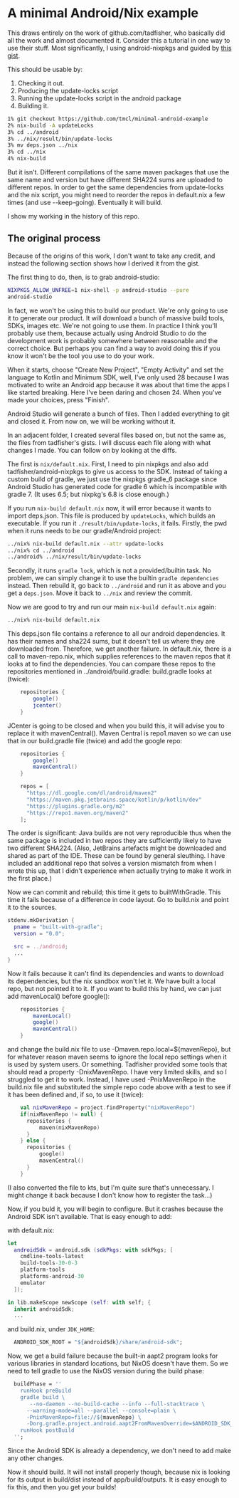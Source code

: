 A minimal Android/Nix example
=============================

This draws entirely on the work of github.com/tadfisher, who basically did
all the work and almost documented it. Consider this a tutorial in one way
to use their stuff. Most significantly, I using android-nixpkgs and guided
by [this gist](https://gist.github.com/tadfisher/17000caf8653019a9a98fd9b9b921d93).

This should be usable by:

1. Checking it out.
2. Producing the update-locks script
3. Running the update-locks script in the android package
4. Building it.


```bash
1% git checkout https://github.com/tmcl/minimal-android-example
2% nix-build -A updateLocks
3% cd ../android
3% ../nix/result/bin/update-locks
3% mv deps.json ../nix
3% cd ../nix
4% nix-build

```

But it isn't. Different compilations of the same maven packages that use
the same name and version but have different SHA224 sums are uploaded to
different repos. In order to get the same dependencies from update-locks 
and the nix script, you might need to reorder the repos in default.nix a
few times (and use --keep-going). Eventually it will build.

I show my working in the history of this repo.

The original process
--------------------

Because of the origins of this work, I don't want to take any credit, and
instead the following section shows how I derived it from the gist.

The first thing to do, then, is to grab android-studio:

```bash
NIXPKGS_ALLOW_UNFREE=1 nix-shell -p android-studio --pure
android-studio
```

In fact, we won't be using this to build our product. We're only going to
use it to generate our product. It will download a bunch of massive build 
tools, SDKs, images etc. We're not going to use them. In practice I think
you'll probably use them, because actually using Android Studio to do the
development work is probably somewhere between reasonable and the correct
choice. But perhaps you can find a way to avoid doing this if you know it
won't be the tool you use to do your work.

When it starts, choose "Create New Project", "Empty Activity" and set the
language to Kotlin and Minimum SDK, well, I've only used 28 because I was
motivated to write an Android app because it was about that time the apps
I like started breaking. Here I've been daring and chosen 24. When you've
made your choices, press "Finish".

Android Studio will generate a bunch of files. Then I added everything to
git and closed it. From now on, we will be working without it.

In an adjacent folder, I created several files based on, but not the same
as, the files from tadfisher's gists. I will discuss each file along with
what changes I made. You can follow on by looking at the diffs. 

The first is `nix/default.nix`. First, I need to pin nixpkgs and also add
tadfisher/android-nixpkgs to give us access to the SDK. Instead of taking
a custom build of gradle, we just use the nixpkgs gradle\_6 package since
Android Studio has generated code for gradle 6 which is incompatible with
gradle 7. (It uses 6.5; but nixpkg's 6.8 is close enough.)

If you run `nix-build default.nix` now, it will error because it wants to
import deps.json. This file is produced by `updateLocks`, which builds an
executable. If you run it `./result/bin/update-locks`, it fails. Firstly,
the pwd when it runs needs to be our gradle/Android project: 

```bash
../nix% nix-build default.nix --attr update-locks
../nix% cd ../android
../android% ../nix/result/bin/update-locks
```

Secondly, it runs `gradle lock`, which is not a provided/builtin task. No
problem, we can simply change it to use the builtin `gradle dependencies` 
instead. Then rebuild it, go back to `../android` and run it as above and 
you get a `deps.json`. Move it back to `../nix` and review the commit.

Now we are good to try and run our main `nix-build default.nix` again:

```bash
../nix% nix-build default.nix 
```

This deps.json file contains a reference to all our android dependencies. 
It has their names and sha224 sums, but it doesn't tell us where they are
downloaded from. Therefore, we get another failure. In default.nix, there
is a call to maven-repo.nix, which supplies references to the maven repos 
that it looks at to find the dependencies. You can compare these repos to
the repositories mentioned in ../android/build.gradle: build.gradle looks
at (twice):

```gradle
    repositories {
        google()
        jcenter()
    }
```

JCenter is going to be closed and when you build this, it will advise you
to replace it with mavenCentral(). Maven Central is repo1.maven so we can
use that in our build.gradle file (twice) and add the google repo: 


```gradle
    repositories {
        google()
        mavenCentral()
    }
```

```nix
    repos = [
      "https://dl.google.com/dl/android/maven2"
      "https://maven.pkg.jetbrains.space/kotlin/p/kotlin/dev"
      "https://plugins.gradle.org/m2"
      "https://repo1.maven.org/maven2"
    ];
```

The order is significant: Java builds are not very reproducible thus when 
the same package is included in two repos they are sufficiently likely to 
have two different SHA224. (Also, JetBrains artefacts might be downloaded
and shared as part of the IDE. These can be found by general sleuthing. I
have included an additional repo that solves a version mismatch from when
I wrote this up, that I didn't experience when actually trying to make it
work in the first place.)

Now we can commit and rebuild; this time it gets to builtWithGradle. This
time it fails because of a difference in code layout. Go to build.nix and
point it to the sources.

```nix
stdenv.mkDerivation {
  pname = "built-with-gradle";
  version = "0.0";

  src = ../android;
  ...
}
```

Now it fails because it can't find its dependencies and wants to download
its dependencies, but the nix sandbox won't let it. We have built a local
repo, but not pointed it to it. If you want to build this by hand, we can
just add mavenLocal() before google():

```gradle
    repositories {
        mavenLocal()
        google()
        mavenCentral()
    }
```

and change the build.nix file to use -Dmaven.repo.local=${mavenRepo}, but
for whatever reason maven seems to ignore the local repo settings when it
is used by system users. Or something. Tadfisher provided some tools that
should read a property -DnixMavenRepo. I have very limited skills, and so
I struggled to get it to work. Instead, I have used -PnixMavenRepo in the
build.nix file and substituted  the simple repo code above with a test to
see if it has been defined and, if so, to use it (twice):

```kotlin
    val nixMavenRepo = project.findProperty("nixMavenRepo")
    if(nixMavenRepo != null) {
      repositories {
          maven(nixMavenRepo)
      }
    } else {
      repositories {
          google()
          mavenCentral()
      }
    }
```

(I also converted the file to kts, but I'm quite sure that's unnecessary.
I might change it back because I don't know how to register the task...)

Now, if you buld it, you will begin to configure. But it crashes because
the Android SDK isn't available. That is easy enough to add:

with default.nix:

```nix
let
  androidSdk = android.sdk (sdkPkgs: with sdkPkgs; [
    cmdline-tools-latest
    build-tools-30-0-3
    platform-tools
    platforms-android-30
    emulator
  ]);

in lib.makeScope newScope (self: with self; {
  inherit androidSdk;
  ...
```

and build.nix, under `JDK_HOME`:

```nix
  ANDROID_SDK_ROOT = "${androidSdk}/share/android-sdk";
```

Now, we get a build failure because the built-in aapt2 program looks for
various libraries in standard locations, but NixOS doesn't have them. So
we need to tell gradle to use the NixOS version during the build phase:

```nix
  buildPhase = ''
    runHook preBuild
    gradle build \
       --no-daemon --no-build-cache --info --full-stacktrace \
      --warning-mode=all --parallel --console=plain \
      -PnixMavenRepo=file://${mavenRepo} \
      -Dorg.gradle.project.android.aapt2FromMavenOverride=$ANDROID_SDK_ROOT/build-tools/30.0.3/aapt2
    runHook postBuild
  '';
```

Since the Android SDK is already a dependency, we don't need to add make
any other changes.

Now it should build. It will not install properly though, because nix is
looking for its output in build/dist instead of app/build/outputs. It is
easy enough to fix this, and then you get your builds!
